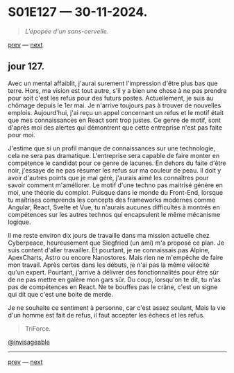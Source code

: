 # S01E127 — 30-11-2024.

> *L'épopée d'un sans-cervelle.*

[prev](S01E126-01-12-2024.md) — [next](S01E01-29-07-2024.md)     

## jour 127.

Avec un mental affaiblit, j'aurai surement l'impression d'être plus bas que terre. Hors, ma vision est tout autre, s'il y a bien une chose à ne pas prendre pour soit c'est les refus pour des futurs postes. Actuellement, je suis au chômage depuis le 1er mai. Je n'arrive toujours pas à trouver de nouvelles emplois. Aujourd'hui, j'ai reçu un appel concernant un refus et le motif était que mes connaissances en React sont trop justes. Ce genre de motif, sont d'après moi des alertes qui démontrent que cette entreprise n'est pas faite pour moi.     

J'estime que si un profil manque de connaissances sur une technologie, cela ne sera pas dramatique. L'entreprise sera capable de faire monter en compétence le candidat pour ce genre de lacunes. En dehors du faite d'être noir, j'essaye de ne pas résumer les refus sur ma couleur de peau. Il doit y avoir d'autres points que je mal géré, j'aurais aimé les connaîtres pour savoir comment m'améliorer. Le motif d'une techno pas maitrisé génère en moi, une théorie du complot. Puisque dans le monde du Front-End, lorsque tu maîtrises comprends les concepts des frameworks modernes comme Angular, React, Svelte et Vue, tu n'aurais aucunes difficultés à montrés en compétences sur les autres technos qui encapsulent le même mécanisme logique.   

Il me reste environ dix jours de travaille dans ma mission actuelle chez Cyberpeace, heureusement que Siegfried (un ami) m'a proposé ce plan. Je suis content d'aller travailler. Et pourtant, je ne connaissais pas Alpine, ApexCharts, Astro ou encore Nanostores. Mais rien ne m'empêche de faire mon travail. Après certes dans les débuts, je n'ai pas la même vélocité qu'un expert. Pourtant, j'arrive à délivrer des fonctionnalités pour être sûr de ne pas mettre en galère mon gars sûr. Du coup, lorsqu'on te dit, tu n'as pas de compétences en React. Ne te bouffes pas le crâne, c'est un signe qui dit que c'est une boite de merde.    

Je ne souhaite ce sentiment à personne, car c'est assez soulant, Mais la vie d'un homme est fait de refus, il faut accepter les échecs et les refus.    

> TriForce.

[@invisageable](https://twitter.com/invisageable)   

---

[prev](S01E126-01-12-2024.md) — [next](S01E01-29-07-2024.md)   
